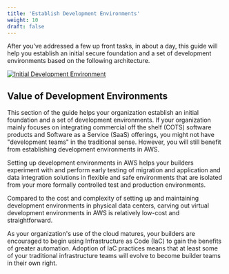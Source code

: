 ```yaml
---
title: 'Establish Development Environments'
weight: 10
draft: false
---
```


After you've addressed a few up front tasks, in about a day, this guide will help you establish an initial secure foundation and a set of development environments based on the following architecture.

[![Initial Development Environment](/images/01-dev/dev-initial.png)](/images/01-dev/dev-initial.png)

## Value of Development Environments

This section of the guide helps your organization establish an initial foundation and a set of development environments. If your organization mainly focuses on integrating commercial off the shelf (COTS) software products and Software as a Service (SaaS) offerings, you might not have "development teams" in the traditional sense.  However, you will still benefit from establishing development environments in AWS.

Setting up development environments in AWS helps your builders experiment with and perform early testing of migration and application and data integration solutions in flexible and safe environments that are isolated from your more formally controlled test and production environments.

Compared to the cost and complexity of setting up and maintaining development environments in physical data centers, carving out virtual development environments in AWS is relatively low-cost and straightforward.

As your organization's use of the cloud matures, your builders are encouraged to begin using Infrastructure as Code (IaC) to gain the benefits of greater automation. Adoption of IaC practices means that at least some of your traditional infrastructure teams will evolve to become builder teams in their own right.